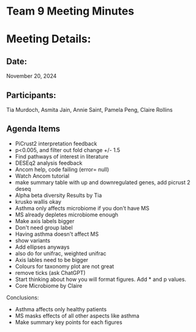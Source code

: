 # Team 9 Meeting Minutes 
# Meeting Details:
## Date: 
November 20, 2024

## Participants:
Tia Murdoch, Asmita Jain, Annie Saint, Pamela Peng, Claire Rollins

## Agenda Items
- PiCrust2 interpretation feedback
- p<0.005, and filter out fold change +/- 1.5
- Find pathways of interest in literature 
- DESEq2 analysis feedback
-   Ancom help, code failing (error= null)
-   Watch Ancom tutorial
-   make summary table with up and downregulated genes, add picrust 2 deseq
- Alpha beta diversity Results by Tia
-   krusko wallis okay
-   Asthma only affects microbiome if you don't have MS
-   MS already depletes microbiome enough
-   Make axis labels bigger
-   Don't need group label
-   Having asthma doesn't affect MS
-   show variants
-   Add ellipses anyways
-   also do for unifrac, weighted unifrac
-   Axis lables need to be bigger
-   Colours for taxonomy plot are not great
-   remove ticks (ask ChatGPT)
-   Start thinking about how you will format figures. Add * and p values.
- Core Microbiome by Claire

Conclusions: 
- Asthma affects only healthy patients
- MS masks effects of all other aspects like asthma
- Make summary key points for each figures

